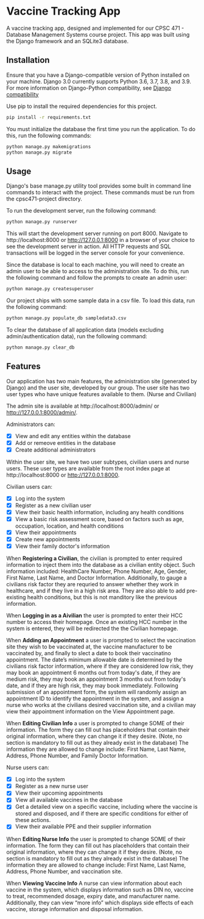 # Vaccine Tracking App

A vaccine tracking app, designed and implemented for our CPSC 471 - Database Management Systems course project. This app was built using the Django framework and an SQLite3 database.

## Installation

Ensure that you have a Django-compatible version of Python installed on your machine. Django 3.0 currently supports Python 3.6, 3.7, 3.8, and 3.9. For more information on Django-Python compatibility, see [Django compatibility](https://docs.djangoproject.com/en/3.1/releases/3.0/)

Use pip to install the required dependencies for this project.

```bash
pip install -r requirements.txt
```

You must initialize the database the first time you run the application. To do this, run the following commands:

```bash
python manage.py makemigrations
python manage.py migrate
```

## Usage

Django's base manage.py utility tool provides some built in command line commands to interact with the project. These commands must be run from the cpsc471-project directory.

To run the development server, run the following command:

```bash
python manage.py runserver
```

This will start the development server running on port 8000. Navigate to http://localhost:8000 or http://127.0.0.1:8000 in a browser of your choice to see the development server in action. All HTTP requests and SQL transactions will be logged in the server console for your convenience.

Since the database is local to each machine, you will need to create an admin user to be able to access to the administration site. To do this, run the following command and follow the prompts to create an admin user:

```bash
python manage.py createsuperuser
```

Our project ships with some sample data in a csv file. To load this data, run the following command:

```bash
python manage.py populate_db sampledata3.csv
```

To clear the database of all application data (models excluding admin/authentication data), run the following command:

```bash
python manage.py clear_db
```

## Features

Our application has two main features, the administration site (generated by Django) and the user site, developed by our group. The user site has two user types who have unique features available to them. (Nurse and Civilian) 

The admin site is available at http://localhost:8000/admin/ or http://127.0.0.1:8000/admin/.

Administrators can:

- [x] View and edit any entities within the database
- [x] Add or remeove entities in the database
- [x] Create additional administrators

Within the user site, we have two user subtypes, civilian users and nurse users. These user types are available from the root index page at http://localhost:8000 or http://127.0.0.1:8000.

Civilian users can:

- [x] Log into the system
- [x] Register as a new civilian user
- [x] View their basic health information, including any health conditions
- [x] View a basic risk assessment score, based on factors such as age, occupation, location, and health conditions
- [x] View their appointments
- [x] Create new appointments
- [x] View their family doctor's information

When **Registering a Civilian**, the civilian is prompted to enter required information to inject them into the database as a civilian entity object. Such information included: HealthCare Number, Phone Number, Age, Gender, First Name, Last Name, and Doctor Information. Additionally, to gauge a civilians risk factor they are requried to answer whether they work in healthcare, and if they live in a high risk area. They are also able to add pre-existing health conditions, but this is not manditory like the previous information.  

When **Logging in as a Aivilian** the user is prompted to enter their HCC number to access their homepage. Once an existing HCC number in the system is entered, they will be redirected the the Civilian homepage. 

When **Adding an Appointment** a user is prompted to select the vaccination site they wish to be vaccinated at, the vaccine manufacturer to be vaccinated by, and finally to slect a date to book their vaccinatino appointment. The date’s minimum allowable date is determined by the civilians risk factor information, where if they are considered low risk, they may book an appointment 6 months out from today's date, if they are medium risk, they may book an appointment 3 months out from today's date, and if they are high risk, they may book immediately. Following submission of an appointment form, the system will randomly assign an appointment ID to identify the appointment in the system, and assign a nurse who works at the civilians desired vaccination site, and a civilian may view their appointment information on the View Appointment page.

When **Editing Civilian Info** a user is prompted to change SOME of their information. The form they can fill out has placeholders that contain their original information, where they can change it if they desire. (Note, no section is mandatory to fill out as they already exist in the database) The information they are allowed to change include: First Name, Last Name, Address, Phone Number, and Family Doctor Information. 

Nurse users can:

- [x] Log into the system
- [x] Register as a new nurse user
- [x] View their upcoming appointments
- [x] View all available vaccines in the database
- [x] Get a detailed view on a specific vaccine, including where the vaccine is stored and disposed, and if there are specific conditions for either of these actions.
- [x] View their available PPE and their supplier information

When **Editing Nurse Info** the user is prompted to change SOME of their information. The form they can fill out has placeholders that contain their original information, where they can change it if they desire. (Note, no section is mandatory to fill out as they already exist in the database) The information they are allowed to change include: First Name, Last Name, Address, Phone Number, and vaccination site.

When **Viewing Vaccine Info** A nurse can view information about each vaccine in the system, which displays information such as DIN no, vaccine to treat, recommended dosage, expiry date, and manufacturer name. Additionally, they can view “more info” which displays side effects of each vaccine, storage information and disposal information. 

